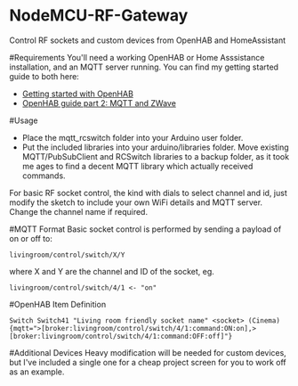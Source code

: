 # NodeMCU-RF-Gateway
Control RF sockets and custom devices from OpenHAB and HomeAssistant

#Requirements
You'll need a working OpenHAB or Home Asssistance installation, and an MQTT server running. You can find my getting started guide to both here:
- [Getting started with OpenHAB](http://www.makeuseof.com/tag/getting-started-openhab-home-automation-raspberry-pi/)
- [OpenHAB guide part 2: MQTT and ZWave](http://www.makeuseof.com/tag/openhab-beginners-guide-part-2-zwave-mqtt-rules-charting/)

#Usage

- Place the mqtt_rcswitch folder into your Arduino user folder. 
- Put the included libraries into your arduino/libraries folder. Move existing MQTT/PubSubClient and RCSwitch libraries to a backup folder, as it took me ages to find a decent MQTT library which actually received commands. 

For basic RF socket control, the kind with dials to select channel and id, just modify the sketch to include your own WiFi details and MQTT server. Change the channel name if required. 

#MQTT Format
Basic socket control is performed by sending a payload of on or off to:

    livingroom/control/switch/X/Y

where X and Y are the channel and ID of the socket, eg.

    livingroom/control/switch/4/1 <- "on"

#OpenHAB Item Definition

    Switch Switch41 "Living room friendly socket name" <socket> (Cinema) {mqtt=">[broker:livingroom/control/switch/4/1:command:ON:on],>[broker:livingroom/control/switch/4/1:command:OFF:off]"}


#Additional Devices
Heavy modification will be needed for custom devices, but I've included a single one for a cheap project screen for you to work off as an example. 
